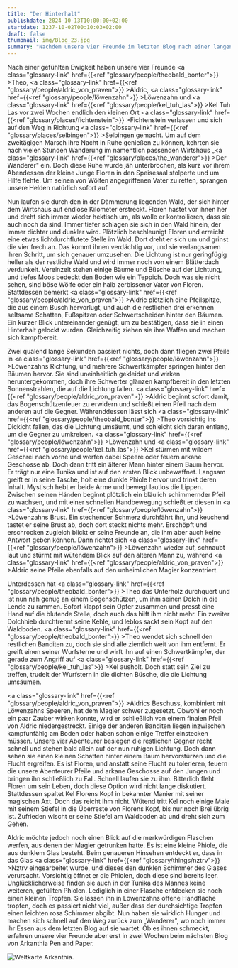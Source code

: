 ```yaml
---
title: "Der Hinterhalt"
publishdate: 2024-10-13T10:00:00+02:00
startdate: 1237-10-02T00:10:03+02:00
draft: false
thumbnail: img/Blog_23.jpg
summary: "Nachdem unsere vier Freunde im letzten Blog nach einer langen Wanderung endlich im Rasthaus 'Der Wanderer' angekommen waren und sich nur auf eine warme Mahlzeit gefreut hatten, stürmte plötzlich ein kleiner, blutender Junge in den Speisesaal und bat verzweifelt um Hilfe. Heldenhaft, wie unsere vier Freunde nun mal sind, rennen sie nun durch den dichten Wald. Ob sie dem Jungen wirklich helfen können, erfahrt ihr hier:"
---
```


Nach einer gefühlten Ewigkeit haben unsere vier Freunde <a class="glossary-link" href={{<ref "glossary/people/theobald_bonter">}} >Theo</a>, <a class="glossary-link" href={{<ref "glossary/people/aldric_von_praven">}} >Aldric</a>, <a class="glossary-link" href={{<ref "glossary/people/löwenzahn">}} >Löwenzahn</a> und <a class="glossary-link" href={{<ref "glossary/people/kel_tuh_las">}} >Kel Tuh Las</a> vor zwei Wochen endlich den kleinen Ort <a class="glossary-link" href={{<ref "glossary/places/fichtenstein">}} >Fichtenstein</a> verlassen und sich auf den Weg in Richtung <a class="glossary-link" href={{<ref "glossary/places/selbingen">}} >Selbingen</a> gemacht. Um auf dem zweitägigen Marsch ihre Nacht in Ruhe genießen zu können, kehrten sie nach vielen Stunden Wanderung im namentlich passenden Wirtshaus „<a class="glossary-link" href={{<ref "glossary/places/the_wanderer">}} >Der Wanderer</a>" ein. Doch diese Ruhe wurde jäh unterbrochen, als kurz vor ihrem Abendessen der kleine Junge Floren in den Speisesaal stolperte und um Hilfe flehte. Um seinen von Wölfen angegriffenen Vater zu retten, sprangen unsere Helden natürlich sofort auf.

Nun laufen sie durch den in der Dämmerung liegenden Wald, der sich hinter dem Wirtshaus auf endlose Kilometer erstreckt. Floren hastet vor ihnen her und dreht sich immer wieder hektisch um, als wolle er kontrollieren, dass sie auch noch da sind. Immer tiefer schlagen sie sich in den Wald hinein, der immer dichter und dunkler wird. Plötzlich beschleunigt Floren und erreicht eine etwas lichtdurchflutete Stelle im Wald. Dort dreht er sich um und grinst die vier frech an. Das kommt ihnen verdächtig vor, und sie verlangsamen ihren Schritt, um sich genauer umzusehen. Die Lichtung ist nur geringfügig heller als der restliche Wald und wird immer noch von einem Blätterdach verdunkelt. Vereinzelt stehen einige Bäume und Büsche auf der Lichtung, und tiefes Moos bedeckt den Boden wie ein Teppich. Doch was sie nicht sehen, sind böse Wölfe oder ein halb zerbissener Vater von Floren. Stattdessen bemerkt <a class="glossary-link" href={{<ref "glossary/people/aldric_von_praven">}} >Aldric</a> plötzlich eine Pfeilspitze, die aus einem Busch hervorlugt, und auch die restlichen drei erkennen seltsame Schatten, Fußspitzen oder Schwertscheiden hinter den Bäumen. Ein kurzer Blick untereinander genügt, um zu bestätigen, dass sie in einen Hinterhalt gelockt wurden. Gleichzeitig ziehen sie ihre Waffen und machen sich kampfbereit.

Zwei quälend lange Sekunden passiert nichts, doch dann fliegen zwei Pfeile in <a class="glossary-link" href={{<ref "glossary/people/löwenzahn">}} >Löwenzahns</a> Richtung, und mehrere Schwertkämpfer springen hinter den Bäumen hervor. Sie sind uneinheitlich gekleidet und wirken heruntergekommen, doch ihre Schwerter glänzen kampfbereit in den letzten Sonnenstrahlen, die auf die Lichtung fallen. <a class="glossary-link" href={{<ref "glossary/people/aldric_von_praven">}} >Aldric</a> beginnt sofort damit, das Bogenschützenfeuer zu erwidern und schießt einen Pfeil nach dem anderen auf die Gegner. Währenddessen lässt sich <a class="glossary-link" href={{<ref "glossary/people/theobald_bonter">}} >Theo</a> vorsichtig ins Dickicht fallen, das die Lichtung umsäumt, und schleicht sich daran entlang, um die Gegner zu umkreisen. <a class="glossary-link" href={{<ref "glossary/people/löwenzahn">}} >Löwenzahn</a> und <a class="glossary-link" href={{<ref "glossary/people/kel_tuh_las">}} >Kel</a> stürmen mit wildem Geschrei nach vorne und werfen dabei Speere oder feuern arkane Geschosse ab. Doch dann tritt ein älterer Mann hinter einem Baum hervor. Er trägt nur eine Tunika und ist auf den ersten Blick unbewaffnet. Langsam greift er in seine Tasche, holt eine dunkle Phiole hervor und trinkt deren Inhalt. Mystisch hebt er beide Arme und bewegt lautlos die Lippen. Zwischen seinen Händen beginnt plötzlich ein bläulich schimmernder Pfeil zu wachsen, und mit einer schnellen Handbewegung schießt er diesen in <a class="glossary-link" href={{<ref "glossary/people/löwenzahn">}} >Löwenzahns</a> Brust. Ein stechender Schmerz durchfährt ihn, und keuchend tastet er seine Brust ab, doch dort steckt nichts mehr. Erschöpft und erschrocken zugleich blickt er seine Freunde an, die ihm aber auch keine Antwort geben können. Dann richtet sich <a class="glossary-link" href={{<ref "glossary/people/löwenzahn">}} >Löwenzahn</a> wieder auf, schnaubt laut und stürmt mit wütendem Blick auf den älteren Mann zu, während <a class="glossary-link" href={{<ref "glossary/people/aldric_von_praven">}} >Aldric</a> seine Pfeile ebenfalls auf den unheimlichen Magier konzentriert.

Unterdessen hat <a class="glossary-link" href={{<ref "glossary/people/theobald_bonter">}} >Theo</a> das Unterholz durchquert und ist nun nah genug an einem Bogenschützen, um ihm seinen Dolch in die Lende zu rammen. Sofort klappt sein Opfer zusammen und presst eine Hand auf die blutende Stelle, doch auch das hilft ihm nicht mehr. Ein zweiter Dolchhieb durchtrennt seine Kehle, und leblos sackt sein Kopf auf den Waldboden. <a class="glossary-link" href={{<ref "glossary/people/theobald_bonter">}} >Theo</a> wendet sich schnell den restlichen Banditen zu, doch sie sind alle ziemlich weit von ihm entfernt. Er greift einen seiner Wurfsterne und wirft ihn auf einen Schwertkämpfer, der gerade zum Angriff auf <a class="glossary-link" href={{<ref "glossary/people/kel_tuh_las">}} >Kel</a> ausholt. Doch statt sein Ziel zu treffen, trudelt der Wurfstern in die dichten Büsche, die die Lichtung umsäumen.

<a class="glossary-link" href={{<ref "glossary/people/aldric_von_praven">}} >Aldrics</a> Beschuss, kombiniert mit Löwenzahns Speeren, hat dem Magier schwer zugesetzt. Obwohl er noch ein paar Zauber wirken konnte, wird er schließlich von einem finalen Pfeil von Aldric niedergestreckt. Einige der anderen Banditen liegen inzwischen kampfunfähig am Boden oder haben schon einige Treffer einstecken müssen. Unsere vier Abenteurer besiegen die restlichen Gegner recht schnell und stehen bald allein auf der nun ruhigen Lichtung. Doch dann sehen sie einen kleinen Schatten hinter einem Baum hervorstürzen und die Flucht ergreifen. Es ist Floren, und anstatt seine Flucht zu tolerieren, feuern die unsere Abenteurer Pfeile und arkane Geschosse auf den Jungen und bringen ihn schließlich zu Fall. Schnell laufen sie zu ihm. Bitterlich fleht Floren um sein Leben, doch diese Option wird nicht lange diskutiert. Stattdessen spaltet Kel Florens Kopf in bekannter Manier mit seiner magischen Axt. Doch das reicht ihm nicht. Wütend tritt Kel noch einige Male mit seinem Stiefel in die Überreste von Florens Kopf, bis nur noch Brei übrig ist. Zufrieden wischt er seine Stiefel am Waldboden ab und dreht sich zum Gehen.

Aldric möchte jedoch noch einen Blick auf die merkwürdigen Flaschen werfen, aus denen der Magier getrunken hatte. Es ist eine kleine Phiole, die aus dunklem Glas besteht. Beim genaueren Hinsehen entdeckt er, dass in das Glas <a class="glossary-link" href={{<ref "glossary/things/nztrv">}} >Nztrv</a> eingearbeitet wurde, und dieses den dunklen Schimmer des Glases verursacht. Vorsichtig öffnet er die Phiolen, doch diese sind bereits leer. Unglücklicherweise finden sie auch in der Tunika des Mannes keine weiteren, gefüllten Phiolen. Lediglich in einer Flasche entdecken sie noch einen kleinen Tropfen. Sie lassen ihn in Löwenzahns offene Handfläche tropfen, doch es passiert nicht viel, außer dass der durchsichtige Tropfen einen leichten rosa Schimmer abgibt. Nun haben sie wirklich Hunger und machen sich schnell auf den Weg zurück zum „Wanderer", wo noch immer ihr Essen aus dem letzten Blog auf sie wartet. Ob es ihnen schmeckt, erfahren unsere vier Freunde aber erst in zwei Wochen beim nächsten Blog von Arkanthia Pen and Paper.

<div class="img-max center">
  <img class="img-fluid" title="Weltkarte Arkanthia" alt="Weltkarte Arkanthia." src="/img/Arkanthia_Full_Map_Wanderer.jpg" />
</div>
